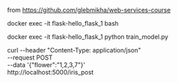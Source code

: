 from https://github.com/glebmikha/web-services-course


docker exec -it flask-hello_flask_1 bash

docker exec -it flask-hello_flask_1 python train_model.py

curl --header "Content-Type: application/json" \
  --request POST \
  --data '{"flower":"1,2,3,7"}' \
  http://localhost:5000/iris_post

